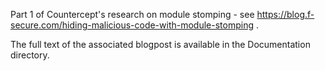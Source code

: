 Part 1 of Countercept's research on module stomping - see https://blog.f-secure.com/hiding-malicious-code-with-module-stomping .

The full text of the associated blogpost is available in the Documentation directory.